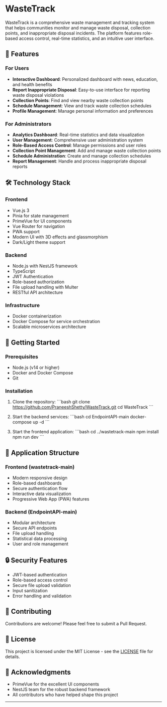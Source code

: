 # WasteTrack

WasteTrack is a comprehensive waste management and tracking system that helps communities monitor and manage waste disposal, collection points, and inappropriate disposal incidents. The platform features role-based access control, real-time statistics, and an intuitive user interface.

## 🌟 Features

### For Users
- **Interactive Dashboard**: Personalized dashboard with news, education, and health benefits
- **Report Inappropriate Disposal**: Easy-to-use interface for reporting waste disposal violations
- **Collection Points**: Find and view nearby waste collection points
- **Schedule Management**: View and track waste collection schedules
- **Profile Management**: Manage personal information and preferences

### For Administrators
- **Analytics Dashboard**: Real-time statistics and data visualization
- **User Management**: Comprehensive user administration system
- **Role-Based Access Control**: Manage permissions and user roles
- **Collection Point Management**: Add and manage waste collection points
- **Schedule Administration**: Create and manage collection schedules
- **Report Management**: Handle and process inappropriate disposal reports

## 🛠️ Technology Stack

### Frontend
- Vue.js 3
- Pinia for state management
- PrimeVue for UI components
- Vue Router for navigation
- PWA support
- Modern UI with 3D effects and glassmorphism
- Dark/Light theme support

### Backend
- Node.js with NestJS framework
- TypeScript
- JWT Authentication
- Role-based authorization
- File upload handling with Multer
- RESTful API architecture

### Infrastructure
- Docker containerization
- Docker Compose for service orchestration
- Scalable microservices architecture

## 🚀 Getting Started

### Prerequisites
- Node.js (v14 or higher)
- Docker and Docker Compose
- Git

### Installation

1. Clone the repository:
\`\`\`bash
git clone https://github.com/PraneeshShetty/WasteTrack.git
cd WasteTrack
\`\`\`

2. Start the backend services:
\`\`\`bash
cd EndpointAPI-main
docker-compose up -d
\`\`\`

3. Start the frontend application:
\`\`\`bash
cd ../wastetrack-main
npm install
npm run dev
\`\`\`

## 📱 Application Structure

### Frontend (wastetrack-main)
- Modern responsive design
- Role-based dashboards
- Secure authentication flow
- Interactive data visualization
- Progressive Web App (PWA) features

### Backend (EndpointAPI-main)
- Modular architecture
- Secure API endpoints
- File upload handling
- Statistical data processing
- User and role management

## 🔒 Security Features

- JWT-based authentication
- Role-based access control
- Secure file upload validation
- Input sanitization
- Error handling and validation

## 🤝 Contributing

Contributions are welcome! Please feel free to submit a Pull Request.

## 📄 License

This project is licensed under the MIT License - see the [LICENSE](LICENSE) file for details.

## 🙏 Acknowledgments

- PrimeVue for the excellent UI components
- NestJS team for the robust backend framework
- All contributors who have helped shape this project

---
